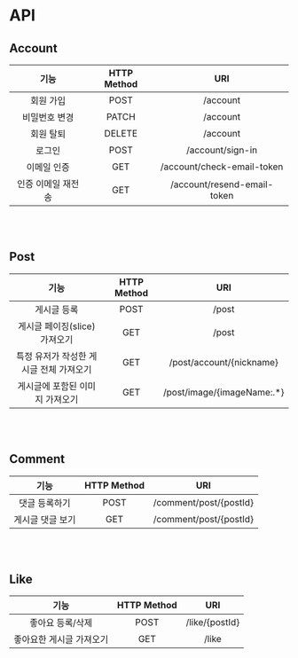 # API

## Account

|        기능        | HTTP Method |             URI             |
| :----------------: | :---------: | :-------------------------: |
|     회원 가입      |    POST     |          /account           |
|   비밀번호 변경    |    PATCH    |          /account           |
|     회원 탈퇴      |   DELETE    |          /account           |
|       로그인       |    POST     |      /account/sign-in       |
|    이메일 인증     |     GET     | /account/check-email-token  |
| 인증 이메일 재전송 |     GET     | /account/resend-email-token |

<br></br>

## Post

|                  기능                   | HTTP Method |             URI             |
| :-------------------------------------: | :---------: | :-------------------------: |
|               게시글 등록               |    POST     |            /post            |
|      게시글 페이징(slice) 가져오기      |     GET     |            /post            |
| 특정 유저가 작성한 게시글 전체 가져오기 |     GET     |  /post/account/{nickname}   |
|     게시글에 포함된 이미지 가져오기     |     GET     | /post/image/{imageName:.\*} |

<br></br>

## Comment

|       기능       | HTTP Method |          URI           |
| :--------------: | :---------: | :--------------------: |
|  댓글 등록하기   |    POST     | /comment/post/{postId} |
| 게시글 댓글 보기 |     GET     | /comment/post/{postId} |

<br></br>

## Like

|           기능           | HTTP Method |      URI       |
| :----------------------: | :---------: | :------------: |
|     좋아요 등록/삭제     |    POST     | /like/{postId} |
| 좋아요한 게시글 가져오기 |     GET     |     /like      |
